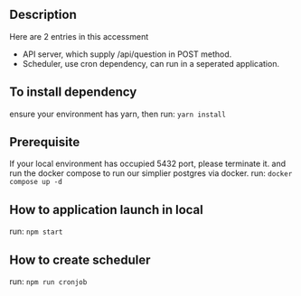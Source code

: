 ## Description
Here are 2 entries in this accessment
- API server, which supply /api/question in POST method.
- Scheduler, use cron dependency, can run in a seperated application.

## To install dependency
ensure your environment has yarn, then run:
```yarn install```

## Prerequisite
If your local environment has occupied 5432 port, please terminate it.
and run the docker compose to run our simplier postgres via docker.
run:
```docker compose up -d```

## How to application launch in local
run:
```npm start```

## How to create scheduler
run:
```npm run cronjob```
